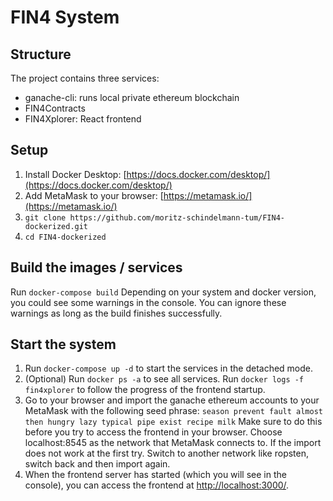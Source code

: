 # FIN4 System

## Structure

The project contains three services:

- ganache-cli: runs local private ethereum blockchain
- FIN4Contracts
- FIN4Xplorer: React frontend 

## Setup

1. Install Docker Desktop: [https://docs.docker.com/desktop/](https://docs.docker.com/desktop/)
2. Add MetaMask to your browser: [https://metamask.io/](https://metamask.io/)
3. `git clone https://github.com/moritz-schindelmann-tum/FIN4-dockerized.git`
4. `cd FIN4-dockerized`

## Build the images / services

Run `docker-compose build`
Depending on your system and docker version, you could see some warnings in the console. You can ignore these warnings as long as the build finishes successfully.

## Start the system

1. Run `docker-compose up -d` to start the services in the detached mode.
2. (Optional) Run `docker ps -a` to see all services.
Run `docker logs -f fin4xplorer` to follow the progress of the frontend startup. 
3. Go to your browser and import the ganache ethereum accounts to your MetaMask with the following seed phrase: 
`season prevent fault almost then hungry lazy typical pipe exist recipe milk` 
Make sure to do this before you try to access the frontend in your browser. 
Choose localhost:8545 as the network that MetaMask connects to. If the import does not work at the first try. Switch to another network like ropsten, switch back and then import again.
5. When the frontend server has started (which you will see in the console), you can access the frontend at [http://localhost:3000/](http://localhost:3000/).
